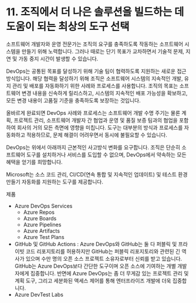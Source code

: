 # 11. 조직에서 더 나은 솔루션을 빌드하는 데 도움이 되는 최상의 도구 선택

소프트웨어 개발자와 운영 전문가는 조직의 요구를 충족하도록 작동하는 소프트웨어 시스템을 만들기 위해 노력합니다. 그러나 때로는 단기 목표가 교차하면서 기술적 문제, 지연 및 가동 중지 시간이 발생할 수 있습니다.

DevOps는 공통된 목표를 달성하기 위해 기술 팀이 협력하도록 지원하는 새로운 접근 방식입니다. 해당 협력을 달성하기 위해 조직은 소프트웨어 시스템의 지속적인 개발, 유지 관리 및 배포를 자동화하기 위한 사례와 프로세스를 사용합니다. 조직의 목표는 소프트웨어 변경 내용을 신속하게 릴리스하고, 시스템의 지속적인 배포 가능성을 확보하고, 모든 변경 내용이 고품질 기준을 충족하도록 보장하는 것입니다. 

올바르게 완료되면 DevOps 사례와 프로세스는 소프트웨어 개발 수명 주기는 물론 계획, 프로젝트 관리, 소프트웨어 개발자 간 협업과 운영 및 품질 보증 팀과의 협업을 포함하여 회사의 거의 모든 측면에 영향을 미칩니다. 도구는 대부분의 방식과 프로세스를 자동화하고 적용하므로, 문제 해결이 어려우면서 동시에 불필요할 수 있습니다.

DevOps는 위에서 아래까지 근본적인 사고방식 변화를 요구합니다. 조직은 단순히 소프트웨어 도구를 설치하거나 서비스를 도입할 수 없으며, DevOps에서 약속하는 모든 혜택을 얻기를 희망합니다.

Microsoft는 소스 코드 관리, CI/CD(연속 통합 및 지속적인 업데이트) 및 테스트 환경 만들기 자동화를 지원하는 도구를 제공합니다. 



제품

- Azure DevOps Services
  - Azure Repos
  - Azure Boards
  - Azure Pipelines
  - Azure Artifacts
  - Azure Test Plans
- GitHub 및 GitHub Actions : Azure DevOps와 GitHub는 둘 다 퍼블릭 및 프라이빗 코드 리포지토리를 허용하지만 GitHub는 퍼블릭 리포지토리와 관련된 긴 역사가 있으며 수만 명의 오픈 소스 프로젝트 소유자로부터 신뢰를 받고 있습니다. GitHub는 Azure DevOps보다 간단한 도구이며 오픈 소스에 기여하는 개별 개발자에게 집중합니다. 반면에 Azure DevOps는 좀 더 무게감 있는 프로젝트 관리 및 계획 도구, 그리고 세분화된 액세스 제어를 통해 엔터프라이즈 개발에 더욱 집중합니다.
- Azure DevTest Labs